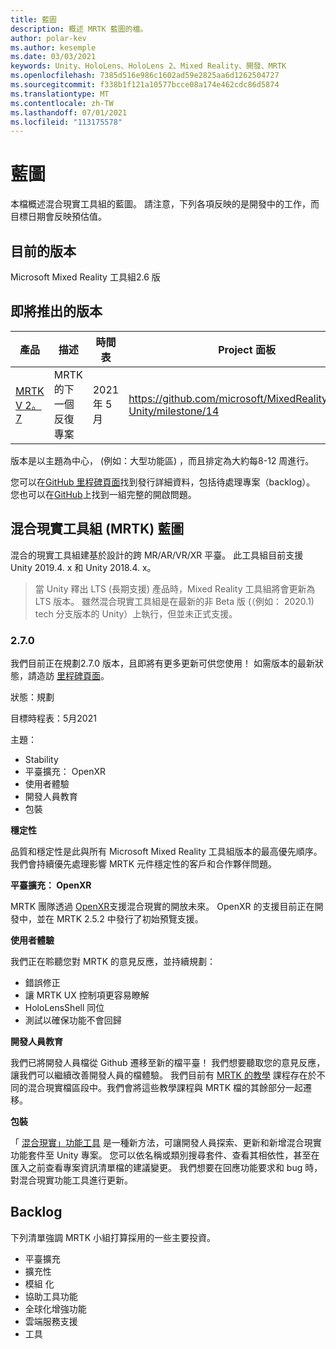 ```yaml
---
title: 藍圖
description: 概述 MRTK 藍圖的檔。
author: polar-kev
ms.author: kesemple
ms.date: 03/03/2021
keywords: Unity、HoloLens、HoloLens 2、Mixed Reality、開發、MRTK
ms.openlocfilehash: 7385d516e986c1602ad59e2825aa6d1262504727
ms.sourcegitcommit: f338b1f121a10577bcce08a174e462cdc86d5874
ms.translationtype: MT
ms.contentlocale: zh-TW
ms.lasthandoff: 07/01/2021
ms.locfileid: "113175578"
---
```

# <a name="roadmap"></a>藍圖

本檔概述混合現實工具組的藍圖。 請注意，下列各項反映的是開發中的工作，而目標日期會反映預估值。

## <a name="current-release"></a>目前的版本

Microsoft Mixed Reality 工具組2.6 版

## <a name="upcoming-releases"></a>即將推出的版本

| 產品 | 描述 | 時間表 | Project 面板 |
| --- | --- | --- | --- |
| [MRTK V 2。7](#270) | MRTK 的下一個反復專案 | 2021 年 5 月 | https://github.com/microsoft/MixedRealityToolkit-Unity/milestone/14 |

版本是以主題為中心， (例如：大型功能區) ，而且排定為大約每8-12 周進行。

您可以在[GitHub 里程碑頁面](https://github.com/Microsoft/MixedRealityToolkit-Unity/milestones)找到發行詳細資料，包括待處理專案（backlog）。 您也可以在[GitHub](https://github.com/microsoft/MixedRealityToolkit-Unity/issues)上找到一組完整的開啟問題。

## <a name="mixed-reality-toolkit-mrtk-roadmap"></a>混合現實工具組 (MRTK) 藍圖

混合的現實工具組建基於設計的跨 MR/AR/VR/XR 平臺。 此工具組目前支援 Unity 2019.4. x 和 Unity 2018.4. x。

> 當 Unity 釋出 LTS (長期支援) 產品時，Mixed Reality 工具組將會更新為 LTS 版本。 雖然混合現實工具組是在最新的非 Beta 版 (（例如： 2020.1) tech 分支版本的 Unity）上執行，但並未正式支援。

### <a name="270"></a>2.7.0

我們目前正在規劃2.7.0 版本，且即將有更多更新可供您使用！
如需版本的最新狀態，請造訪 [里程碑頁面](https://github.com/microsoft/MixedRealityToolkit-Unity/milestone/14)。

狀態：規劃

目標時程表：5月2021

主題：

- Stability 
- 平臺擴充： OpenXR
- 使用者體驗
- 開發人員教育
- 包裝

**穩定性**

品質和穩定性是此與所有 Microsoft Mixed Reality 工具組版本的最高優先順序。 我們會持續優先處理影響 MRTK 元件穩定性的客戶和合作夥伴問題。

**平臺擴充： OpenXR**

MRTK 團隊透過 [OpenXR](https://techcommunity.microsoft.com/t5/mixed-reality-blog/moving-forward-to-openxr/ba-p/1825672)支援混合現實的開放未來。 OpenXR 的支援目前正在開發中，並在 MRTK 2.5.2 中發行了初始預覽支援。

**使用者體驗**

我們正在聆聽您對 MRTK 的意見反應，並持續規劃：

- 錯誤修正
- 讓 MRTK UX 控制項更容易瞭解
- HoloLensShell 同位
- 測試以確保功能不會回歸

**開發人員教育**

我們已將開發人員檔從 Github 遷移至新的檔平臺！ 我們想要聽取您的意見反應，讓我們可以繼續改善開發人員的檔體驗。
我們目前有 [MRTK 的教學](/windows/mixed-reality/develop/unity/tutorials) 課程存在於不同的混合現實檔區段中。我們會將這些教學課程與 MRTK 檔的其餘部分一起遷移。 

**包裝**

「 [混合現實」功能工具](/windows/mixed-reality/develop/unity/welcome-to-mr-feature-tool) 是一種新方法，可讓開發人員探索、更新和新增混合現實功能套件至 Unity 專案。 您可以依名稱或類別搜尋套件、查看其相依性，甚至在匯入之前查看專案資訊清單檔的建議變更。 我們想要在回應功能要求和 bug 時，對混合現實功能工具進行更新。

## <a name="backlog"></a>Backlog

下列清單強調 MRTK 小組打算採用的一些主要投資。

- 平臺擴充
- 擴充性
- 模組 化
- 協助工具功能
- 全球化增強功能
- 雲端服務支援
- 工具
